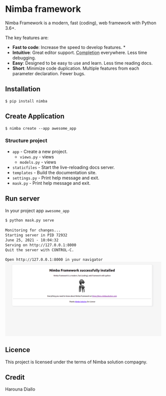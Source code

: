 # Nimba framework
Nimba Framework is a modern, fast (coding), web framework with Python 3.6+.

The key features are:

* **Fast to code**: Increase the speed to develop features. *
* **Intuitive**: Great editor support. <abbr title="also known as auto-complete, autocompletion, IntelliSense">Completion</abbr> everywhere. Less time debugging.
* **Easy**: Designed to be easy to use and learn. Less time reading docs.
* **Short**: Minimize code duplication. Multiple features from each parameter declaration. Fewer bugs.

## Installation

<div class="termy">

```console
$ pip install nimba
```

</div>

## Create Application

<div class="termy">

```console
$ nimba create --app awesome_app
```

</div>

### Structure project

* `app` - Create a new project.
    - `views.py` - views
    - `models.py` - views
* `staticfiles` - Start the live-reloading docs server.
* `templates` - Build the documentation site.
* `settings.py` - Print help message and exit.
* `mask.py` - Print help message and exit.

## Run server
In your project app `awesome_app`
<div class="termy">

```console
$ python mask.py serve

Monitoring for changes...
Starting server in PID 72932
June 25, 2021 - 18:04:32
Serving on http://127.0.0.1:8000
Quit the server with CONTROL-C.
```

</div>

`` Open http://127.0.0.1:8000 in your navigator ``
![Screenshot](https://github.com/hadpro24/nimba-framework/blob/main/result.png?raw=true)

## Licence

This project is licensed under the terms of Nimba solution compagny.


## Credit

Harouna Diallo
